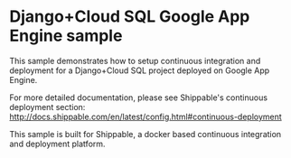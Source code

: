 Django+Cloud SQL Google App Engine sample
=========================================

This sample demonstrates how to setup continuous integration and deployment for a Django+Cloud SQL project deployed on Google App Engine.

For more detailed documentation, please see Shippable's continuous deployment section: http://docs.shippable.com/en/latest/config.html#continuous-deployment

This sample is built for Shippable, a docker based continuous integration and deployment platform.
